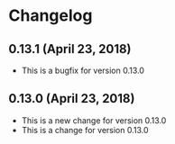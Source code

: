 # Changelog


## 0.13.1 (April 23, 2018)

* This is a bugfix for version 0.13.0

## 0.13.0 (April 23, 2018)

* This is a new change for version 0.13.0
* This is a change for version 0.13.0

